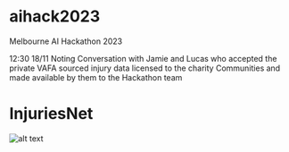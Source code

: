 # aihack2023
Melbourne AI Hackathon 2023

12:30 18/11 Noting Conversation with Jamie and Lucas who accepted the private VAFA sourced injury data licensed to
the charity Communities and made available by them to the Hackathon team

# InjuriesNet

![alt text](https://github.com/waynemerry/aihack2023/raw/main/image.jpg)
